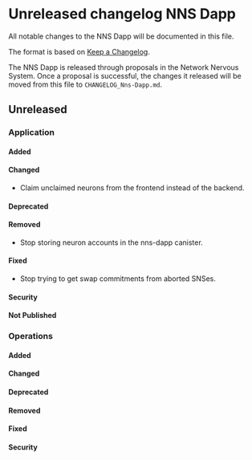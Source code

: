 # Unreleased changelog NNS Dapp

All notable changes to the NNS Dapp will be documented in this file.

The format is based on [Keep a Changelog](https://keepachangelog.com/en/1.0.0/).

The NNS Dapp is released through proposals in the Network Nervous System. Once a
proposal is successful, the changes it released will be moved from this file to
`CHANGELOG_Nns-Dapp.md`.

## Unreleased

### Application

#### Added

#### Changed

* Claim unclaimed neurons from the frontend instead of the backend.

#### Deprecated

#### Removed

* Stop storing neuron accounts in the nns-dapp canister.

#### Fixed

* Stop trying to get swap commitments from aborted SNSes.

#### Security

#### Not Published

### Operations

#### Added

#### Changed

#### Deprecated

#### Removed

#### Fixed

#### Security
